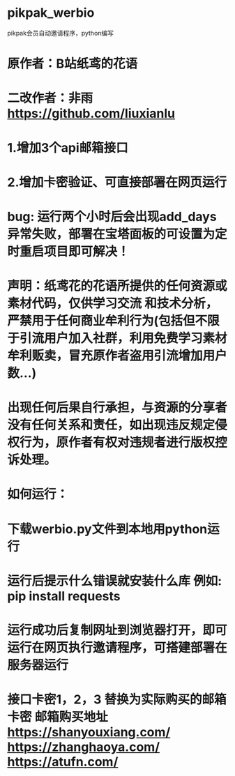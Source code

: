 # pikpak_werbio
pikpak会员自动邀请程序，python编写

# 原作者：B站纸鸢的花语
# 二改作者：非雨  https://github.com/liuxianlu
# 1.增加3个api邮箱接口
# 2.增加卡密验证、可直接部署在网页运行
# bug: 运行两个小时后会出现add_days异常失败，部署在宝塔面板的可设置为定时重启项目即可解决！

# 声明：纸鸢花的花语所提供的任何资源或素材代码，仅供学习交流 和技术分析，严禁用于任何商业牟利行为(包括但不限于引流用户加入社群，利用免费学习素材牟利贩卖，冒充原作者盗用引流增加用户数…)
# 出现任何后果自行承担，与资源的分享者没有任何关系和责任，如出现违反规定侵权行为，原作者有权对违规者进行版权控诉处理。

# 如何运行：
# 下载werbio.py文件到本地用python运行
# 运行后提示什么错误就安装什么库 例如: pip install requests
# 运行成功后复制网址到浏览器打开，即可运行在网页执行邀请程序，可搭建部署在服务器运行
# 接口卡密1，2，3 替换为实际购买的邮箱卡密 邮箱购买地址 https://shanyouxiang.com/    https://zhanghaoya.com/       https://atufn.com/
